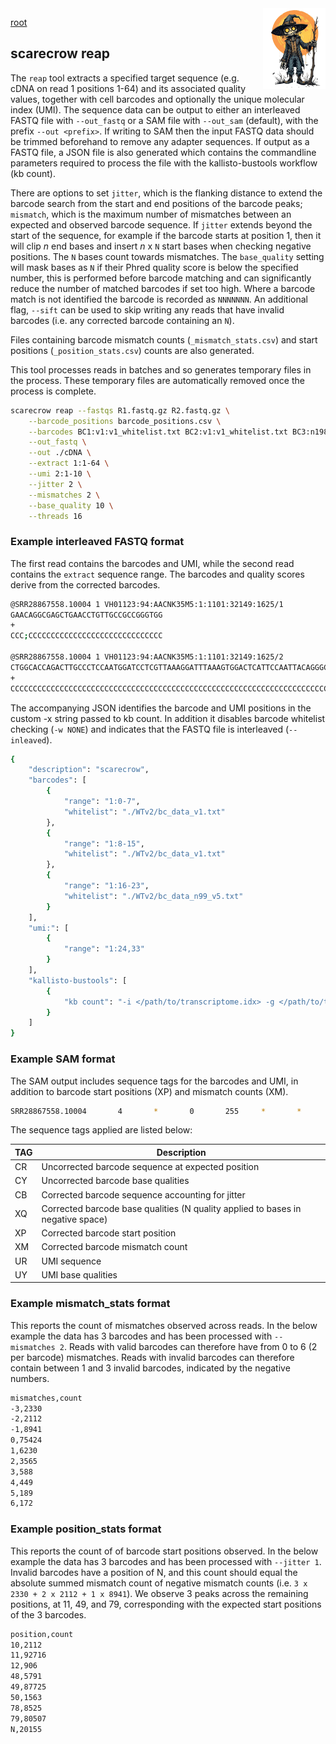 <img style="float:right;width:100px;" src="../img/scarecrow.png" alt="scarecrow"/>

[root](root.md)

## scarecrow reap
The `reap` tool extracts a specified target sequence (e.g. cDNA on read 1 positions 1-64) and its associated quality values, together with cell barcodes and optionally the unique molecular index (UMI). The sequence data can be output to either an interleaved FASTQ file with `--out_fastq` or a SAM file with `--out_sam` (default), with the prefix `--out <prefix>`. If writing to SAM then the input FASTQ data should be trimmed beforehand to remove any adapter sequences. If output as a FASTQ file, a JSON file is also generated which contains the commandline parameters required to process the file with the kallisto-bustools workflow (kb count). 

There are options to set `jitter`, which is the flanking distance to extend the barcode search from the start and end positions of the barcode peaks; `mismatch`, which is the maximum number of mismatches between an expected and observed barcode sequence. If `jitter` extends beyond the start of the sequence, for example if the barcode starts at position 1, then it will clip *n* end bases and insert *n* x `N` start bases when checking negative positions. The `N` bases count towards mismatches. The `base_quality` setting will mask bases as `N` if their Phred quality score is below the specified number, this is performed before barcode matching and can significantly reduce the number of matched barcodes if set too high. Where a barcode match is not identified the barcode is recorded as `NNNNNNN`. An additional flag, `--sift` can be used to skip writing any reads that have invalid barcodes (i.e. any corrected barcode containing an `N`).

Files containing barcode mismatch counts (`_mismatch_stats.csv`) and start positions (`_position_stats.csv`) counts are also generated.

This tool processes reads in batches and so generates temporary files in the process. These temporary files are automatically removed once the process is complete.

```bash
scarecrow reap --fastqs R1.fastq.gz R2.fastq.gz \
    --barcode_positions barcode_positions.csv \
    --barcodes BC1:v1:v1_whitelist.txt BC2:v1:v1_whitelist.txt BC3:n198:n198_whitelist.txt \
    --out_fastq \
    --out ./cDNA \
    --extract 1:1-64 \
    --umi 2:1-10 \
    --jitter 2 \
    --mismatches 2 \
    --base_quality 10 \
    --threads 16
```

### Example interleaved FASTQ format

The first read contains the barcodes and UMI, while the second read contains the `extract` sequence range. The barcodes and quality scores derive from the corrected barcodes.

```bash
@SRR28867558.10004 1 VH01123:94:AACNK35M5:1:1101:32149:1625/1
GAACAGGCGAGCTGAACCTGTTGCCGCCGGGTGG
+
CCC;CCCCCCCCCCCCCCCCCCCCCCCCCCCCCC

@SRR28867558.10004 1 VH01123:94:AACNK35M5:1:1101:32149:1625/2
CTGGCACCAGACTTGCCCTCCAATGGATCCTCGTTAAAGGATTTAAAGTGGACTCATTCCAATTACAGGGCCTC
+
CCCCCCCCCCCCCCCCCCCCCCCCCCCCCCCCCCCCCCCCCCCCCCCCCCCCCCCCCCCCCCCCCCCCCCCCCC
```

The accompanying JSON identifies the barcode and UMI positions in the custom -x string passed to kb count. In addition it disables barcode whitelist checking (`-w NONE`) and indicates that the FASTQ file is interleaved (`--inleaved`).

```bash
{
    "description": "scarecrow",
    "barcodes": [
        {
            "range": "1:0-7",
            "whitelist": "./WTv2/bc_data_v1.txt"
        },
        {
            "range": "1:8-15",
            "whitelist": "./WTv2/bc_data_v1.txt"
        },
        {
            "range": "1:16-23",
            "whitelist": "./WTv2/bc_data_n99_v5.txt"
        }
    ],
    "umi:": [
        {
            "range": "1:24,33"
        }
    ],
    "kallisto-bustools": [
        {
            "kb count": "-i </path/to/transcriptome.idx> -g </path/to/transcripts_to_genes> -x 0,0,7,0,8,15,0,16,23:0,24,33:1,0,0 -w NONE --h5ad --inleaved -o <outdir> ./WTv2/cDNA_set.fastq"
        }
    ]
}
```

### Example SAM format

The SAM output includes sequence tags for the barcodes and UMI, in addition to barcode start positions (XP) and mismatch counts (XM).

```bash
SRR28867558.10004       4       *       0       255     *       *       0       0       CTGGCACCAGACTTGCCCTCCAATGGATCCTCGTTAAAGGATTTAAAGTGGACTCATTCCAATTACAGGGCCTC      CCCCCCCCCCCCCCCCCCCCCCCCCCCCCCCCCCCCCCCCCCCCCCCCCCCCCCCCCCCCCCCCCCCCCCCCCC        CR:Z:GAACAGGC_GAGCTAAA_CCTGTTGC CY:Z:CCC;CCCC_CCCCCCCC_CCCCCCCC CB:Z:GAACAGGC_GAGCTGAA_CCTGTTGC XP:Z:11_49_79     XM:Z:0_1_0      UR:Z:CGCCGGGTGG UY:Z:CCCCCCCCCC
```

The sequence tags applied are listed below:

| TAG | Description |
| --- | ----------- |
| CR  | Uncorrected barcode sequence at expected position |
| CY  | Uncorrected barcode base qualities |
| CB  | Corrected barcode sequence accounting for jitter |
| XQ  | Corrected barcode base qualities (N quality applied to bases in negative space) |
| XP  | Corrected barcode start position |
| XM  | Corrected barcode mismatch count |
| UR  | UMI sequence |
| UY  | UMI base qualities |

### Example mismatch_stats format

This reports the count of mismatches observed across reads. In the below example the data has 3 barcodes and has been processed with `--mismatches 2`. Reads with valid barcodes can therefore have from 0 to 6 (2 per barcode) mismatches. Reads with invalid barcodes can therefore contain between 1 and 3 invalid barcodes, indicated by the negative numbers.

```bash
mismatches,count
-3,2330
-2,2112
-1,8941
0,75424
1,6230
2,3565
3,588
4,449
5,189
6,172
```

### Example position_stats format

This reports the count of of barcode start positions observed. In the below example the data has 3 barcodes and has been processed with `--jitter 1`. Invalid barcodes have a position of N, and this count should equal the absolute summed mismatch count of negative mismatch counts (i.e. `3 x 2330 + 2 x 2112 + 1 x 8941`). We observe 3 peaks across the remaining positions, at 11, 49, and 79, corresponding with the expected start positions of the 3 barcodes.

```bash
position,count
10,2112
11,92716
12,906
48,5791
49,87725
50,1563
78,8525
79,80507
N,20155
```